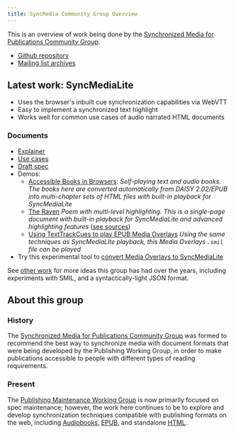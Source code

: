 ```yaml
---
title: SyncMedia Community Group Overview
---
```

This is an overview of work being done by the [Synchronized Media for Publications Community Group](#about-this-group). 

* [Github repository](https://github.com/w3c/sync-media-pub)
* [Mailing list archives](https://lists.w3.org/Archives/Public/public-sync-media-pub/)


## Latest work: SyncMediaLite

* Uses the browser's inbuilt cue synchronization capabilities via WebVTT
* Easy to implement a synchronized text highlight
* Works well for common use cases of audio narrated HTML documents

### Documents

* [Explainer](explainer)
* [Use cases](use-cases)
* [Draft spec](sync-media-lite)
* Demos:
  * [Accessible Books in Browsers](https://daisy.github.io/accessible-books-in-browsers/#demos): 
  _Self-playing text and audio books. The books here are converted automatically from DAISY 2.02/EPUB into multi-chapter sets of HTML files with built-in playback for SyncMediaLite_
  * [The Raven](https://raven-highlight-demo.netlify.app/)
  _Poem with multi-level highlighting. This is a single-page document with built-in playback for SyncMediaLite and advanced highlighting features_ ([see sources](https://github.com/w3c/sync-media-pub/tree/main/docs-src/demos/raven))
  * [Using TextTrackCues to play EPUB Media Overlays](https://marisademeglio.github.io/mo-player/)
  _Using the same techniques as SyncMediaLite playback, this Media Overlays `.smil` file can be played_
  <!-- * [The World's Best Audiobook](https://github.com/marisademeglio/worlds-best-audiobook/tree/webvtt-experiment)
  _Enhanced W3C Audiobooks demo. This is more of a traditional "player" where the book documents are loaded into an `iframe`. The books are W3C Audiobooks with SyncMediaLite incorporated._
  -->
* Try this experimental tool to [convert Media Overlays to SyncMediaLite](convert-smil)

See [other work](https://github.com/w3c/sync-media-pub/tree/main/other-work) for more ideas this group has had over the years, including experiments with SMIL, and a syntactically-light JSON format. 

## About this group

### History
The [Synchronized Media for Publications Community Group](https://www.w3.org/community/sync-media-pub/) was formed to recommend the best way to synchronize media with document formats that were being developed by the
Publishing Working Group, in order to make publications accessible to people with different types of reading requirements.

### Present
The [Publishing Maintenance Working Group](https://www.w3.org/groups/wg/pm/) is now primarily focused on spec maintenance; however, the work here continues to be to explore and develop synchronization techniques compatible with publishing formats on the web, including [Audiobooks](https://www.w3.org/TR/audiobooks/), [EPUB](https://www.w3.org/publishing/groups/epub-wg/), and standalone [HTML](https://www.w3.org/html/).

  

